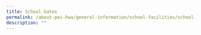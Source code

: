 ```yaml
---
title: School Gates
permalink: /about-pei-hwa/general-information/school-facilities/school-gates/
description: ""
---
```

